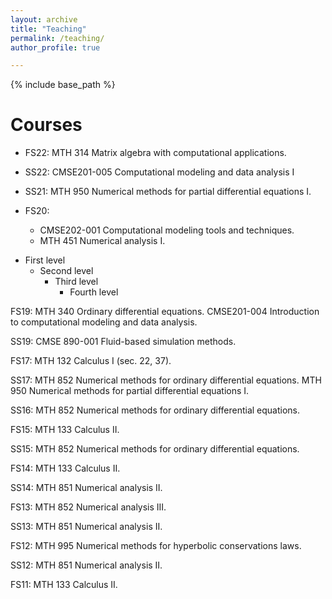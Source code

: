 ```yaml
---
layout: archive
title: "Teaching"
permalink: /teaching/
author_profile: true

---
```


{% include base_path %}

Courses
======
* FS22: MTH 314 Matrix algebra with computational applications.

* SS22: CMSE201-005  Computational modeling and data analysis I   

* SS21: MTH 950 Numerical methods for partial differential equations I.    

* FS20: 
    - CMSE202-001 Computational modeling tools and techniques.
    -  MTH 451 Numerical analysis I.
      
- First level
    - Second level
        - Third level
            - Fourth level

FS19: MTH 340 Ordinary differential equations. 
      CMSE201-004 Introduction to computational modeling and data analysis.

SS19: CMSE 890-001 Fluid-based simulation methods.

FS17: MTH 132 Calculus I (sec. 22, 37).

SS17: MTH 852 Numerical methods for ordinary differential equations.  MTH 950 Numerical methods for partial differential equations I.

SS16: MTH 852 Numerical methods for ordinary differential equations.

FS15: MTH 133 Calculus II.

SS15: MTH 852 Numerical methods for ordinary differential equations.

FS14: MTH 133 Calculus II.

SS14: MTH 851 Numerical analysis II.

FS13: MTH 852 Numerical analysis III.

SS13: MTH 851 Numerical analysis II.

FS12: MTH 995 Numerical methods for hyperbolic conservations laws.

SS12: MTH 851 Numerical analysis II.

FS11: MTH 133 Calculus II.
